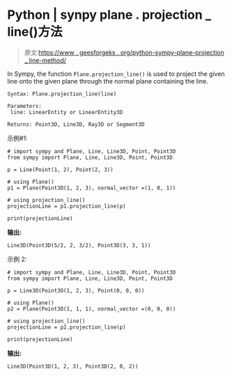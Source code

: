 # Python | synpy plane . projection _ line()方法

> 原文:[https://www . geesforgeks . org/python-sympy-plane-projection _ line-method/](https://www.geeksforgeeks.org/python-sympy-plane-projection_line-method/)

In Sympy, the function `Plane.projection_line()` is used to project the given line onto the given plane through the normal plane containing the line.

```
Syntax: Plane.projection_line(line)

Parameters:
 line: LinearEntity or LinearEntity3D

Returns: Point3D, Line3D, Ray3D or Segment3D

```

示例#1:

```
# import sympy and Plane, Line, Line3D, Point, Point3D
from sympy import Plane, Line, Line3D, Point, Point3D

p = Line(Point(1, 2), Point(2, 3))

# using Plane()
p1 = Plane(Point3D(1, 2, 3), normal_vector =(1, 0, 1))

# using projection_line()
projectionLine = p1.projection_line(p)

print(projectionLine)
```

**输出:**

```
Line3D(Point3D(5/2, 2, 3/2), Point3D(3, 3, 1))
```

示例 2:

```
# import sympy and Plane, Line, Line3D, Point, Point3D
from sympy import Plane, Line, Line3D, Point, Point3D

p = Line3D(Point3D(1, 2, 3), Point(0, 0, 0))

# using Plane()
p2 = Plane(Point3D(1, 1, 1), normal_vector =(0, 0, 0))

# using projection_line()
projectionLine = p2.projection_line(p)

print(projectionLine)
```

**输出:**

```
Line3D(Point3D(1, 2, 3), Point3D(2, 0, 2))
```